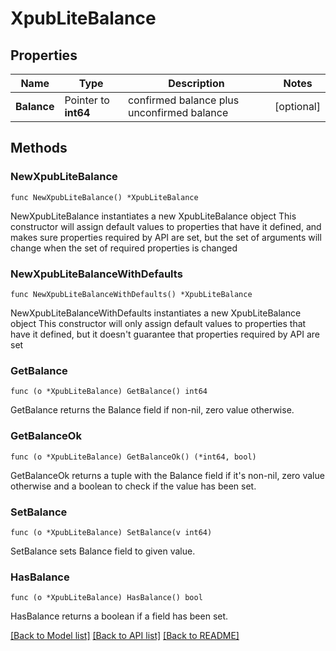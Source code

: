 # XpubLiteBalance

## Properties

Name | Type | Description | Notes
------------ | ------------- | ------------- | -------------
**Balance** | Pointer to **int64** | confirmed balance plus unconfirmed balance | [optional] 

## Methods

### NewXpubLiteBalance

`func NewXpubLiteBalance() *XpubLiteBalance`

NewXpubLiteBalance instantiates a new XpubLiteBalance object
This constructor will assign default values to properties that have it defined,
and makes sure properties required by API are set, but the set of arguments
will change when the set of required properties is changed

### NewXpubLiteBalanceWithDefaults

`func NewXpubLiteBalanceWithDefaults() *XpubLiteBalance`

NewXpubLiteBalanceWithDefaults instantiates a new XpubLiteBalance object
This constructor will only assign default values to properties that have it defined,
but it doesn't guarantee that properties required by API are set

### GetBalance

`func (o *XpubLiteBalance) GetBalance() int64`

GetBalance returns the Balance field if non-nil, zero value otherwise.

### GetBalanceOk

`func (o *XpubLiteBalance) GetBalanceOk() (*int64, bool)`

GetBalanceOk returns a tuple with the Balance field if it's non-nil, zero value otherwise
and a boolean to check if the value has been set.

### SetBalance

`func (o *XpubLiteBalance) SetBalance(v int64)`

SetBalance sets Balance field to given value.

### HasBalance

`func (o *XpubLiteBalance) HasBalance() bool`

HasBalance returns a boolean if a field has been set.


[[Back to Model list]](../README.md#documentation-for-models) [[Back to API list]](../README.md#documentation-for-api-endpoints) [[Back to README]](../README.md)


